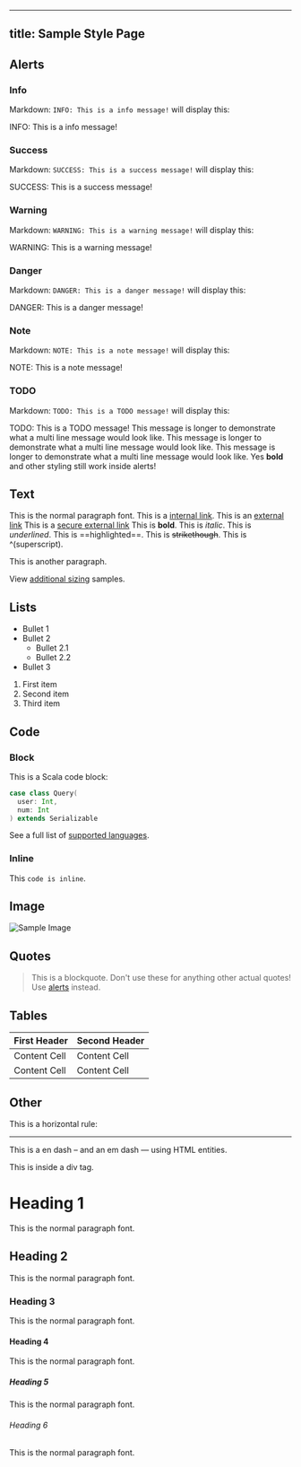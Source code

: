 <!--
Licensed to the Apache Software Foundation (ASF) under one or more
contributor license agreements.  See the NOTICE file distributed with
this work for additional information regarding copyright ownership.
The ASF licenses this file to You under the Apache License, Version 2.0
(the "License"); you may not use this file except in compliance with
the License.  You may obtain a copy of the License at

    http://www.apache.org/licenses/LICENSE-2.0

Unless required by applicable law or agreed to in writing, software
distributed under the License is distributed on an "AS IS" BASIS,
WITHOUT WARRANTIES OR CONDITIONS OF ANY KIND, either express or implied.
See the License for the specific language governing permissions and
limitations under the License.
-->

---
title: Sample Style Page
---

## Alerts

### Info

Markdown: `INFO: This is a info message!` will display this:

INFO: This is a info message!

### Success

Markdown: `SUCCESS: This is a success message!` will display this:

SUCCESS: This is a success message!

### Warning

Markdown: `WARNING: This is a warning message!` will display this:

WARNING: This is a warning message!

### Danger

Markdown: `DANGER: This is a danger message!` will display this:

DANGER: This is a danger message!

### Note

Markdown: `NOTE: This is a note message!` will display this:

NOTE: This is a note message!

### TODO

Markdown: `TODO: This is a TODO message!` will display this:

TODO: This is a TODO message!
This message is longer to demonstrate what a multi line message would look like.
This message is longer to demonstrate what a multi line message would look like.
This message is longer to demonstrate what a multi line message would look like.
Yes **bold** and other styling still work inside alerts!


## Text

This is the normal paragraph font.
This is a [internal link](/samples/tabs).
This is an [external link](http://google.com/)
This is a [secure external link](https://google.com/)
This is **bold**.
This is *italic*.
This is _underlined_.
This is ==highlighted==.
This is ~~strikethough~~.
This is ^(superscript).

This is another paragraph.

View [additional sizing](/samples/sizing) samples.

## Lists

* Bullet 1
* Bullet 2
  * Bullet 2.1
  * Bullet 2.2
* Bullet 3

1. First item
2. Second item
3. Third item

## Code

### Block

This is a Scala code block:

```scala
case class Query(
  user: Int,
  num: Int
) extends Serializable

```

See a full list of [supported languages](/samples/languages).


### Inline

This `code is inline`.

## Image

![Sample Image](/images/tutorials/rails/localhost-8000.png)


## Quotes

> This is a blockquote. Don't use these for anything other actual quotes! Use [alerts](#alerts) instead.

## Tables

| First Header  | Second Header |
| ------------- | ------------- |
| Content Cell  | Content Cell  |
| Content Cell  | Content Cell  |

## Other

This is a horizontal rule:

---

This is a en dash &ndash; and an em dash &mdash; using HTML entities.

<div>This is inside a div tag.</div>

# Heading 1

This is the normal paragraph font.

## Heading 2

This is the normal paragraph font.

### Heading 3

This is the normal paragraph font.

#### Heading 4

This is the normal paragraph font.

##### Heading 5

This is the normal paragraph font.

###### Heading 6

This is the normal paragraph font.
